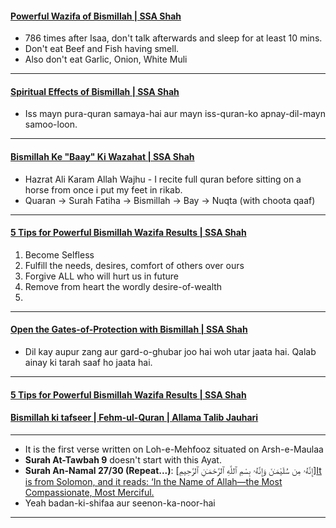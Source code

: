 #### [Powerful Wazifa of Bismillah | SSA Shah](https://www.youtube.com/watch?v=ZVQWOkLd0Ys)
* 786 times after Isaa, don't talk afterwards and sleep for at least 10 mins.
* Don't eat Beef and Fish having smell.
* Also don't eat Garlic, Onion, White Muli

***

#### [Spiritual Effects of Bismillah | SSA Shah](https://www.youtube.com/watch?v=f_zl0XXUYPQ)
* Iss mayn pura-quran samaya-hai aur mayn iss-quran-ko apnay-dil-mayn samoo-loon.

***

#### [Bismillah Ke "Baay" Ki Wazahat | SSA Shah](https://www.youtube.com/watch?v=gEEL-fo77lg)
* Hazrat Ali Karam Allah Wajhu - I recite full quran before sitting on a horse from once i put my feet in rikab.
* Quaran -> Surah Fatiha -> Bismillah -> Bay -> Nuqta (with choota qaaf)

***

#### [5 Tips for Powerful Bismillah Wazifa Results | SSA Shah](https://www.youtube.com/watch?v=6eDrhZDGv3A)
1. Become Selfless
2. Fulfill the needs, desires, comfort of others over ours
3. Forgive ALL who will hurt us in future
4. Remove from heart the wordly desire-of-wealth
5. 

***

#### [Open the Gates-of-Protection with Bismillah | SSA Shah](https://www.youtube.com/watch?v=y4JGa_o9IlU)
* Dil kay aupur zang aur gard-o-ghubar joo hai woh utar jaata hai. Qalab ainay ki tarah saaf ho jaata hai.

***

#### [5 Tips for Powerful Bismillah Wazifa Results | SSA Shah](https://www.youtube.com/watch?v=6eDrhZDGv3A)
#### [Bismillah ki tafseer | Fehm-ul-Quran | Allama Talib Jauhari](https://www.youtube.com/watch?v=-8ZNeViFZZ4)

***

* It is the first verse written on Loh-e-Mehfooz situated on Arsh-e-Maulaa
* __Surah At-Tawbah 9__ doesn't start with this Ayat.
* __Surah An-Namal 27/30 (Repeat...)__: [إِنَّهُۥ مِن سُلَيْمَـٰنَ وَإِنَّهُۥ بِسْمِ ٱللَّهِ ٱلرَّحْمَـٰنِ ٱلرَّحِيمِ][It is from Solomon, and it reads: ‘In the Name of Allah—the Most Compassionate, Most Merciful.](https://quran.com/27/30)
* Yeah badan-ki-shifaa aur seenon-ka-noor-hai 

***
